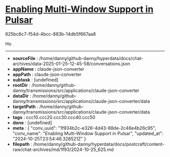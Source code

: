 # [Enabling Multi-Window Support in Pulsar](https://claude.ai/chat/1f934b2c-e326-4d43-88de-2c46e4b26c95)

625bc6c7-f54d-4bcc-883b-14db5f667aa8

Ho

---

* **sourceFile** : /home/danny/github-danny/hyperdata/docs/chat-archives/data-2025-01-25-12-45-58/conversations.json
* **appName** : claude-json-converter
* **appPath** : claude-json-converter
* **subtask** : [undefined]
* **rootDir** : /home/danny/github-danny/transmissions/src/applications/claude-json-converter
* **dataDir** : /home/danny/github-danny/transmissions/src/applications/claude-json-converter/data
* **targetPath** : /home/danny/github-danny/transmissions/src/applications/claude-json-converter/data
* **tags** : ccc10.ccc20.ccc30.ccc40.ccc50
* **done** : [undefined]
* **meta** : {
  "conv_uuid": "1f934b2c-e326-4d43-88de-2c46e4b26c95",
  "conv_name": "Enabling Multi-Window Support in Pulsar",
  "updated_at": "2024-10-25T23:54:46.328521Z"
}
* **filepath** : /home/danny/github-danny/hyperdata/docs/postcraft/content-raw/chat-archives/md/1f93/2024-10-25_625.md